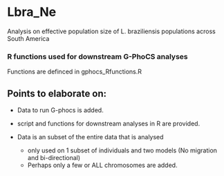 # Lbra_Ne
Analysis on effective population size of L. braziliensis populations across South America

### R functions used for downstream G-PhoCS analyses
Functions are definced in gphocs_Rfunctions.R

## Points to elaborate on:

- Data to run G-phocs is added.
- script and functions for downstream analyses in R are provided.

- Data is an subset of the entire data that is analysed
	- only used on 1 subset of individuals and two models (No migration and bi-directional)
	- Perhaps only a few or ALL chromosomes are added.
